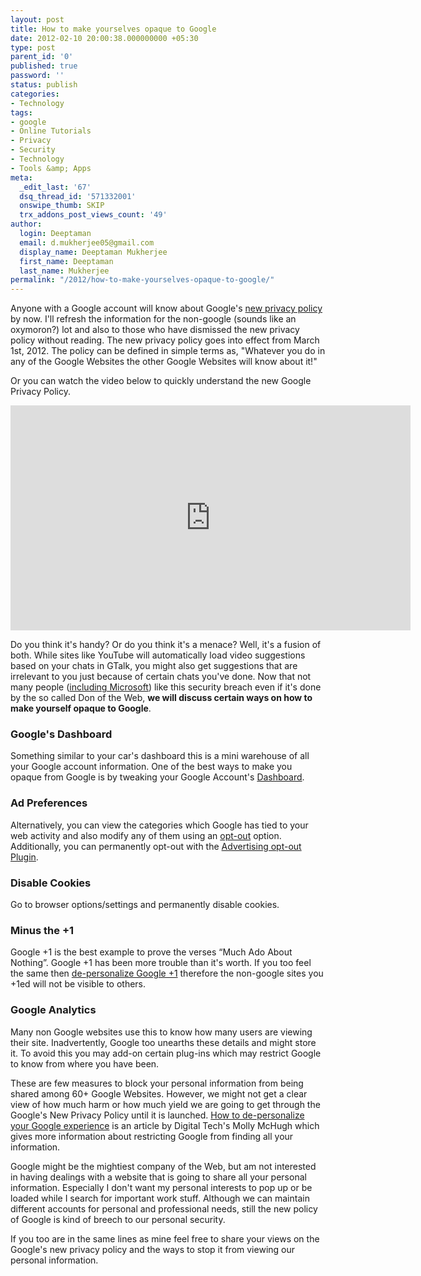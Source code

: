 ```yaml
---
layout: post
title: How to make yourselves opaque to Google
date: 2012-02-10 20:00:38.000000000 +05:30
type: post
parent_id: '0'
published: true
password: ''
status: publish
categories:
- Technology
tags:
- google
- Online Tutorials
- Privacy
- Security
- Technology
- Tools &amp; Apps
meta:
  _edit_last: '67'
  dsq_thread_id: '571332001'
  onswipe_thumb: SKIP
  trx_addons_post_views_count: '49'
author:
  login: Deeptaman
  email: d.mukherjee05@gmail.com
  display_name: Deeptaman Mukherjee
  first_name: Deeptaman
  last_name: Mukherjee
permalink: "/2012/how-to-make-yourselves-opaque-to-google/"
---
```

<p>Anyone with a Google account will know about Google's <a href="http://googleblog.blogspot.in/2012/01/updating-our-privacy-policies-and-terms.html">new privacy policy</a> by now. I'll refresh the information for the non-google (sounds like an oxymoron?) lot and also to those who have dismissed the new privacy policy without reading. The new privacy policy goes into effect from March 1st, 2012. The policy can be defined in simple terms as, "Whatever you do in any of the Google Websites the other Google Websites will know about it!"</p>

<p>Or you can watch the video below to quickly understand the new Google Privacy Policy.</p>
<p><iframe width="640" height="360" src="http://www.youtube.com/embed/KGghlPmebCY" frameborder="0" allowfullscreen></iframe></p>
<p>Do you think it's handy? Or do you think it's a menace? Well, it's a fusion of both. While sites like YouTube will automatically load video suggestions based on your chats in GTalk, you might also get suggestions that are irrelevant to you just because of certain chats you've done. Now that not many people (<a href="http://www.washingtonpost.com/business/microsoft-slams-googles-new-policy-on-merging-user-data-with-full-page-ads/2012/02/01/gIQAgeFViQ_story.html">including Microsoft</a>) like this security breach even if it's done by the so called Don of the Web, <strong>we will discuss certain ways on how to make yourself opaque to Google</strong>.</p>
<h3>Google's Dashboard</h3>
<p>Something similar to your car's dashboard this is a mini warehouse of all your Google account information. One of the best ways to make you opaque from Google is by tweaking your Google Account's <a href="https://www.google.com/dashboard/b/0/">Dashboard</a>.</p>
<h3>Ad Preferences</h3>
<p>Alternatively, you can view the categories which Google has tied to your web activity and also modify any of them using an <a href="http://www.google.com/settings/ads/onweb/">opt-out</a> option. Additionally, you can permanently opt-out with the <a href="http://www.google.com/ads/preferences/plugin/">Advertising opt-out Plugin</a>.</p>
<h3>Disable Cookies</h3>
<p>Go to browser options/settings and permanently disable cookies.</p>
<h3>Minus the +1</h3>
<p>Google +1 is the best example to prove the verses &ldquo;Much Ado About Nothing&rdquo;. Google +1 has been more trouble than it's worth. If you too feel the same then <a href="http://plus.google.com/+1/personalization">de-personalize Google +1</a> therefore the non-google sites you +1ed will not be visible to others.</p>
<h3>Google Analytics</h3>
<p>Many non Google websites use this to know how many users are viewing their site. Inadvertently, Google too unearths these details and might store it. To avoid this you may add-on certain plug-ins which may restrict Google to know from where you have been.</p>
<p>These are few measures to block your personal information from being shared among 60+ Google Websites. However, we might not get a clear view of how much harm or how much yield we are going to get through the Google's New Privacy Policy until it is launched. <a href="http://news.yahoo.com/personalize-google-experience-001535989.html">How to de-personalize your Google experience</a> is an article by Digital Tech's Molly McHugh which gives more information about restricting Google from finding all your information.</p>
<p>Google might be the mightiest company of the Web, but am not interested in having dealings with a website that is going to share all your personal information. Especially I don't want my personal interests to pop up or be loaded while I search for important work stuff. Although we can maintain different accounts for personal and professional needs, still the new policy of Google is kind of breech to our personal security.</p>
<p>If you too are in the same lines as mine feel free to share your views on the Google's new privacy policy and the ways to stop it from viewing our personal information.</p>
